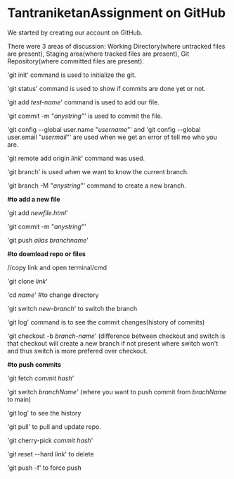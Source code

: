 # TantraniketanAssignment on GitHub
We started by creating our account on GitHub.

There were 3 areas of discussion: Working Directory(where untracked files are present), Staging area(where tracked files are present), Git Repository(where committed files are present).

'git init' command is used to initialize the git.

'git status' command is used to show if commits are done yet or not.

'git add _test-name_' command is used to add our file.

'git commit -m "_anystring_"' is used to commit the file.

'git config --global user.name "_username_"' and 'git config --global user.email "_usermail_"' are used when we get an error of tell me who you are.

'git remote add origin _link_' command was used.

'git branch' is used when we want to know the current branch.

'git branch -M "_anystring_"' command to create a new branch.

**#to add a new file**

'git add _newfile.html_'

'git commit -m "_anystring_"'

'git push _alias_ _branchname_'

**#to download repo or files**

//copy link and open terminal/cmd

'git clone _link_'

'cd _name_' #to change directory

'git switch _new-branch_' to switch the branch

'git log' command is to see the commit changes(history of commits)

'git checkout -b _branch-name_' (difference between checkout and switch is that checkout will create a new branch if not present where switch won't and thus switch is more prefered over checkout.

**#to push commits**

'git fetch _commit hash_'

'git switch _branchName_' (where you want to push commit from _brachName_ to main)

'git log' to see the history

'git pull' to pull and update repo.

'git cherry-pick _commit hash_'

'git reset --hard _link_' to delete

'git push -f' to force push
